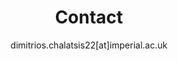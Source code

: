 ---
widget: contact
headless: true
weight: 130
title: Contact
subtitle: dimitrios.chalatsis22[at]imperial.ac.uk
widget_id: contact
design:
  columns: "1"
---